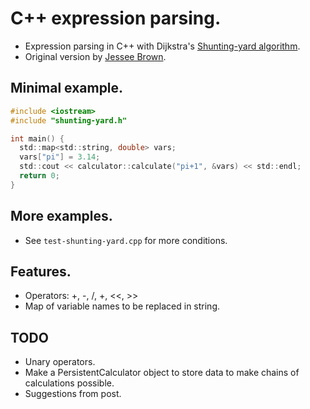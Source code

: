 # C++ expression parsing.
 + Expression parsing in C++ with Dijkstra's
   [Shunting-yard algorithm](http://en.wikipedia.org/wiki/Shunting-yard_algorithm).
 + Original version by
   [Jessee Brown](http://www.daniweb.com/software-development/cpp/code/427500/calculator-using-shunting-yard-algorithm).

## Minimal example.
```C
#include <iostream>
#include "shunting-yard.h"

int main() {
  std::map<std::string, double> vars;
  vars["pi"] = 3.14;
  std::cout << calculator::calculate("pi+1", &vars) << std::endl;
  return 0;
}
```

## More examples.
 + See `test-shunting-yard.cpp` for more conditions.

## Features.
 + Operators: +, -, /, +, <<, >>
 + Map of variable names to be replaced in string.

## TODO
 + Unary operators.
 + Make a PersistentCalculator object to store data
   to make chains of calculations possible.
 + Suggestions from post.
